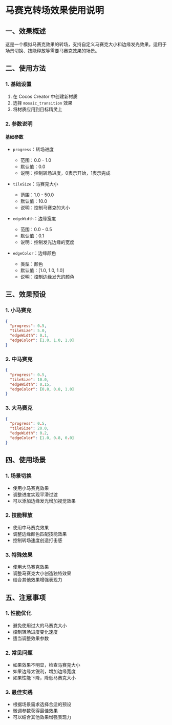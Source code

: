 # 马赛克转场效果使用说明

## 一、效果概述

这是一个模拟马赛克效果的转场，支持自定义马赛克大小和边缘发光效果。适用于场景切换、技能释放等需要马赛克效果的场景。

## 二、使用方法

### 1. 基础设置
1. 在 Cocos Creator 中创建新材质
2. 选择 `mosaic_transition` 效果
3. 将材质应用到目标精灵上

### 2. 参数说明

#### 基础参数
- `progress`：转场进度
  - 范围：0.0 - 1.0
  - 默认值：0.0
  - 说明：控制转场进度，0表示开始，1表示完成

- `tileSize`：马赛克大小
  - 范围：1.0 - 50.0
  - 默认值：10.0
  - 说明：控制马赛克的大小

- `edgeWidth`：边缘宽度
  - 范围：0.0 - 0.5
  - 默认值：0.1
  - 说明：控制发光边缘的宽度

- `edgeColor`：边缘颜色
  - 类型：颜色
  - 默认值：[1.0, 1.0, 1.0]
  - 说明：控制边缘发光的颜色

## 三、效果预设

### 1. 小马赛克
```json
{
  "progress": 0.5,
  "tileSize": 5.0,
  "edgeWidth": 0.1,
  "edgeColor": [1.0, 1.0, 1.0]
}
```

### 2. 中马赛克
```json
{
  "progress": 0.5,
  "tileSize": 10.0,
  "edgeWidth": 0.15,
  "edgeColor": [0.8, 0.8, 1.0]
}
```

### 3. 大马赛克
```json
{
  "progress": 0.5,
  "tileSize": 20.0,
  "edgeWidth": 0.2,
  "edgeColor": [1.0, 0.8, 0.0]
}
```

## 四、使用场景

### 1. 场景切换
- 使用小马赛克效果
- 调整进度实现平滑过渡
- 可以添加边缘发光增加视觉效果

### 2. 技能释放
- 使用中马赛克效果
- 调整边缘颜色匹配技能效果
- 控制转场速度创造打击感

### 3. 特殊效果
- 使用大马赛克效果
- 调整马赛克大小创造独特效果
- 结合其他效果增强表现力

## 五、注意事项

### 1. 性能优化
- 避免使用过大的马赛克大小
- 控制转场进度变化速度
- 适当调整效果参数

### 2. 常见问题
- 如果效果不明显，检查马赛克大小
- 如果边缘太锐利，增加边缘宽度
- 如果性能下降，降低马赛克大小

### 3. 最佳实践
- 根据场景需求选择合适的预设
- 微调参数获得最佳效果
- 可以结合其他效果增强表现力 